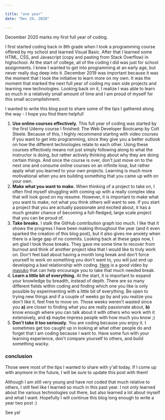 ```yaml
---

title: "one year"
date: "Dec 24, 2020"

---
```


December 2020 marks my first full year of coding.

I first started coding back in 8th grade when I took a programming course offered by my school and learned Visual Basic. After that I learned some HTML, CSS, and Javascript (copy and pasting from Stack Overflow) in highschool. At the start of college, all of the coding I did was just for school assignments. I knew I wanted to get into programming at an early age, but never really dug deep into it. December 2019 was important because it was the moment that I took the initiative to learn more on my own. It was the moment that marked the next full year of coding my own side projects and learning new technologies. Looking back on it, I realize I was able to learn so much in a relatively small amount of time and I am proud of myself for this small accomplishment.

I wanted to write this blog post to share some of the tips I gathered along the way - I hope you find them helpful!

1. **Use online courses effectively.** This full year of coding was started by the first Udemy course I finished: The Web Developer Bootcamp by Colt Steele. Because of this, I highly recommend starting with video courses if you want to get into programming, since they give you a better outlook on how the different technologies relate to each other. Using these courses effectively means not just simply following along to what the instructor is doing, but rather actively thinking about why they are doing certain things. And once the course is over, don't just move on to the next one and consume online courses on an infinite loop, but rather apply what you learned to your own projects. Learning is much more motivational when you are building something that you came up with on your own.
1. **Make what you want to make.** When thinking of a project to take on, I often find myself struggling with coming up with a really complex idea that will look good on my resume. However, it is important to make what you want to make, not what you think others will want to see. If you start a project that you are actually passionate and excited about, it has a much greater chance of becoming a full-fledged, large scale project that you can be proud of.
1. **Take breaks.** I stalk the GitHub contribution graph too much. I like that it shows the progress I have been making throughout the year (and it even sparked the creation of this blog post), but it also gives me anxiety when there is a large gap of no commits. Looking back at these gaps now, I am glad I took those breaks. They gave me some time to recover from burnout and think of another project idea that I would like to truly work on. Don't feel bad about having a month long break and don't force yourself to work on something you don't want to, you will just end up developing a bad relationship with coding. [Here](https://www.youtube.com/watch?v=9-XkF1so5rI) is a good video by [mayuko](https://www.youtube.com/channel/UCEDkO7wshcDZ7UZo17rPkzQ) that can help encourage you to take that much needed break.
1. **Learn a little bit of everything.** At the start, it is important to expand your knowledge by breadth, instead of depth. There are so many different fields within coding and finding which one you like is only possible by experimenting with a little bit of everything. Be open to trying new things and if a couple of weeks go by and you realize you don't like it, feel free to move on. Those weeks weren't wasted since you **a)** are closer to finding what you are really passionate about, **b)** know enough where you can talk about it with others who work with it extensively, and **c)** maybe impress people with how much you know ;)
1. **Don't take it too seriously.** You are coding because you enjoy it. I sometimes get too caught up in looking at what other people do and forget that I am coding because I want to. Have some fun with your learning experience, don't compare yourself to others, and build something wacky.

### conclusion

Those were most of the tips I wanted to share with y'all today. If I come up with anymore in the future, I will be sure to update this post with them!

Although I am still very young and have not coded that much relative to others, I still feel like I learned so much in this past year. I not only learned about the various technologies out there, but also learned a lot about myself and what I want. Hopefully I will continue this blog long enough to write a year two post :)

See ya!